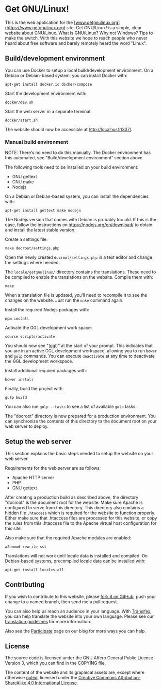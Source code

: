 # Get GNU/Linux!

This is the web application for the
[www.getgnulinux.org](https://www.getgnulinux.org) site. Get GNU/Linux! is a
simple, clear website about GNU/Linux. What is GNU/Linux? Why not Windows? Tips
to make the switch. With this website we hope to reach people who never heard
about free software and barely remotely heard the word "Linux".


## Build/development environment

You can use Docker to setup a local build/development environment. On a Debian
or Debian-based system, you can install Docker with:

    apt-get install docker.io docker-compose

Start the development environment with:

    docker/dev.sh

Start the web server in a separate terminal:

    docker/start.sh

The website should now be accessible at <http://localhost:1337/>.


### Manual build environment

NOTE: There's no need to do this manually. The Docker environment has this
automated, see "Build/development environment" section above.

The following tools need to be installed on your build environment:

* GNU gettext
* GNU make
* Nodejs

On a Debian or Debian-based system, you can install the dependencies with:

    apt-get install gettext make nodejs

The Nodejs version that comes with Debian is probably too old. If this is the
case, follow the instructions on <https://nodejs.org/en/download/> to obtain
and install the latest stable version.

Create a settings file:

    make docroot/settings.php

Open the newly created `docroot/settings.php` in a text editor and change the
settings where needed.

The `locale/getgnulinux/` directory contains the translations. These need to
be compiled to enable the translations on the website. Compile them with:

    make

When a translation file is updated, you'll need to recompile it to see the
changes on the website. Just run the `make` command again.

Install the required Nodejs packages with:

    npm install

Activate the GGL development work space:

    source scripts/activate

You should now see "(ggl)" at the start of your prompt. This indicates that you
are in an active GGL development workspace, allowing you to run `bower` and
`gulp` commands. You can execute `deactivate` at any time to deactivate the GGL
development workspace.

Install additional required packages with:

    bower install

Finally, build the project with:

    gulp build

You can also run `gulp --tasks` to see a list of available `gulp` tasks.

The "docroot" directory is now prepared for a production environment. You can
synchronize the contents of this directory to the document root on your web
server to deploy.


## Setup the web server

This section explains the basic steps needed to setup the website on your web
server.

Requirements for the web server are as follows:

* Apache HTTP server
* PHP
* GNU gettext

After creating a production build as described above, the directory "docroot"
is the document root for the website. Make sure Apache is configured to serve
from this directory. This directory also contains a hidden file `.htaccess`
which is required for the website to function properly. Either make sure that
.htaccess files are processed for this website, or copy the rules from this
.htaccess file to the Apache virtual host configuration for this site.

Also make sure that the required Apache modules are enabled:

    a2enmod rewrite ssl

Translations will not work until locale data is installed and compiled. On
Debian-based systems, precompiled locale data can be installed with:

    apt-get install locales-all


## Contributing

If you wish to contribute to this website, please [fork it on
GitHub](https://github.com/figure002/getgnulinux), push your change to a named
branch, then send me a pull request.

You can also help us reach an audience in your language. With
[Transifex](https://www.transifex.com/serrano/getgnulinux/), you can help
translate the website into your own language. Please see our [translation
guidelines](https://blog.getgnulinux.org/participate/translation/) for more
information.

Also see the [Participate](https://blog.getgnulinux.org/participate/) page on
our blog for more ways you can help.


## License

The source code is licensed under the GNU Affero General Public License Version
3, which you can find in the COPYING file.

The content of the website and its graphical assets are, except where otherwise
[noted](https://www.getgnulinux.org/legal/), licensed under the [Creative
Commons Attribution-ShareAlike 4.0 International
License](https://creativecommons.org/licenses/by-sa/4.0/).
